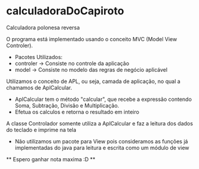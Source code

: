 # calculadoraDoCapiroto
Calculadora polonesa reversa

O programa está implementado usando o conceito MVC (Model View Controler).
 - Pacotes Utilizados:
 - controler -> Consiste no controle da aplicação
 - model -> Consiste no modelo das regras de negócio aplicável

Utilizamos o conceito de APL, ou seja, camada de aplicação, no qual a chamamos de AplCalcular.
- AplCalcular tem o método "calcular", que recebe a expressão contendo Soma, Subtração, Divisão e Multiplicação.
- Efetua os calculos e retorna o resultado em inteiro

A classe Controlador somente utiliza a AplCalcular e faz a leitura dos dados do teclado e imprime na tela
- Não utilizamos um pacote para View pois consideramos as funções já implementadas do java para leitura e escrita como um módulo de view


** Espero ganhar nota maxima :D **
